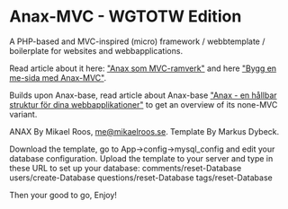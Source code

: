 Anax-MVC - WGTOTW Edition
=========

A PHP-based and MVC-inspired (micro) framework / webbtemplate / boilerplate for websites and webbapplications.

Read article about it here: ["Anax som MVC-ramverk"](http://dbwebb.se/kunskap/anax-som-mvc-ramverk) and here ["Bygg en me-sida med Anax-MVC"](http://dbwebb.se/kunskap/bygg-en-me-sida-med-anax-mvc).

Builds upon Anax-base, read article about Anax-base ["Anax - en hållbar struktur för dina webbapplikationer"](http://dbwebb.se/kunskap/anax-en-hallbar-struktur-for-dina-webbapplikationer) to get an overview of its none-MVC variant.

ANAX By Mikael Roos, me@mikaelroos.se.
Template By Markus Dybeck.

Download the template, go to App->config->mysql_config and edit your database configuration.
Upload the template to your server and type in these URL to set up your database:
comments/reset-Database
users/create-Database
questions/reset-Database
tags/reset-Database

Then your good to go,
Enjoy!
